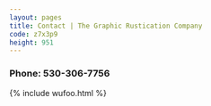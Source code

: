 ```yaml
---
layout: pages
title: Contact | The Graphic Rustication Company
code: z7x3p9
height: 951
---
```


### Phone: 530-306-7756
{% include wufoo.html %}